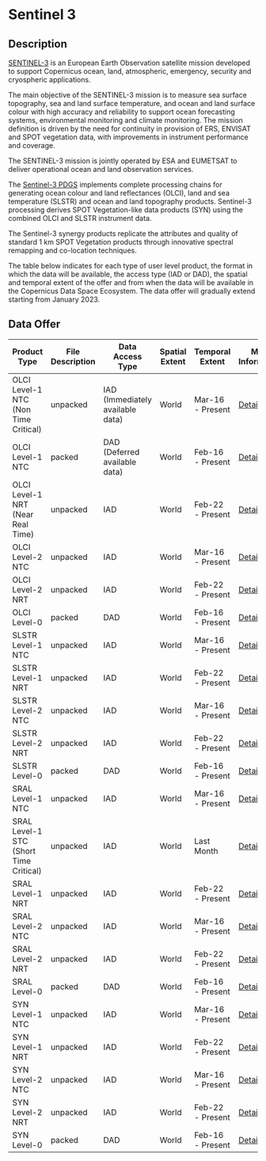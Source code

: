 # Sentinel 3


## Description
[SENTINEL-3](https://sentinels.copernicus.eu/web/sentinel/missions/sentinel-3) is an European Earth Observation satellite mission developed to support Copernicus ocean, land, atmospheric, emergency, security and cryospheric applications.

The main objective of the SENTINEL-3 mission is to measure sea surface topography, sea and land surface temperature, and ocean and land surface colour with high accuracy and reliability to support ocean forecasting systems, environmental monitoring and climate monitoring. The mission definition is driven by the need for continuity in provision of ERS, ENVISAT and SPOT vegetation data, with improvements in instrument performance and coverage.

The SENTINEL-3 mission is jointly operated by ESA and EUMETSAT to deliver operational ocean and land observation services.

The [Sentinel-3 PDGS](https://sentinels.copernicus.eu/web/sentinel/missions/sentinel-3/data-products) implements complete processing chains for generating ocean colour and land reflectances (OLCI), land and sea temperature (SLSTR) and ocean and land topography products. Sentinel-3 processing derives SPOT Vegetation-like data products (SYN) using the combined OLCI and SLSTR instrument data.

The Sentinel-3 synergy products replicate the attributes and quality of standard 1 km SPOT Vegetation products through innovative spectral remapping and co-location techniques.

The table below indicates for each type of user level product, the format in which the data will be available, the access type (IAD or DAD), the spatial and temporal extent of the offer and from when the data will be available in the Copernicus Data Space Ecosystem. 
The data offer will gradually extend starting from January 2023.


## Data Offer
|Product Type| File Description| Data Access Type | Spatial Extent | Temporal Extent | More Information | Available from |
|------------ | ---------------------- | ---------------------- | ------------ | ------------ | ------------| -----------|
|OLCI Level-1 NTC (Non Time Critical) | unpacked | IAD (Immediately available data) | World | Mar-16 - Present | [Details](https://sentinels.copernicus.eu/web/sentinel/missions/sentinel-3/data-products/olci)| Jan-23|
|OLCI Level-1 NTC | packed | DAD (Deferred available data) | World | Feb-16 - Present | [Details](https://sentinels.copernicus.eu/web/sentinel/missions/sentinel-3/data-products/olci)| Jul-23|
|OLCI Level-1 NRT (Near Real Time) | unpacked | IAD | World | Feb-22 - Present | [Details](https://sentinels.copernicus.eu/web/sentinel/missions/sentinel-3/data-products/olci)| Jan-23|
|OLCI Level-2 NTC | unpacked | IAD | World | Mar-16 - Present | [Details](https://sentinels.copernicus.eu/web/sentinel/missions/sentinel-3/data-products/olci)| Jan-23|
|OLCI Level-2 NRT | unpacked | IAD | World | Feb-22 - Present | [Details](https://sentinels.copernicus.eu/web/sentinel/missions/sentinel-3/data-products/olci)| Jan-23|
|OLCI Level-0 | packed | DAD | World | Feb-16 - Present | [Details](https://sentinels.copernicus.eu/web/sentinel/missions/sentinel-3/data-products/olci)| Jul-23|
|SLSTR Level-1 NTC | unpacked | IAD | World | Mar-16 - Present | [Details](https://sentinels.copernicus.eu/web/sentinel/missions/sentinel-3/data-products/slstr)| Jan-23|
|SLSTR Level-1 NRT  | unpacked | IAD | World | Feb-22 - Present | [Details](https://sentinels.copernicus.eu/web/sentinel/missions/sentinel-3/data-products/slstr)| Jan-23|
|SLSTR Level-2 NTC | unpacked | IAD | World | Mar-16 - Present | [Details](https://sentinels.copernicus.eu/web/sentinel/missions/sentinel-3/data-products/slstr)| Jan-23|
|SLSTR Level-2 NRT | unpacked | IAD | World | Feb-22 - Present | [Details](https://sentinels.copernicus.eu/web/sentinel/missions/sentinel-3/data-products/slstr)| Jan-23|
|SLSTR Level-0 | packed | DAD | World | Feb-16 - Present | [Details](https://sentinels.copernicus.eu/web/sentinel/missions/sentinel-3/data-products/slstr)| Jul-23|
|SRAL Level-1 NTC | unpacked | IAD | World | Mar-16 - Present | [Details](https://sentinels.copernicus.eu/web/sentinel/missions/sentinel-3/data-products/altimetry)| Jan-23|
|SRAL Level-1 STC (Short Time Critical) | unpacked | IAD | World | Last Month | [Details](https://sentinels.copernicus.eu/web/sentinel/missions/sentinel-3/data-products/altimetry)| Jan-23|
|SRAL Level-1 NRT | unpacked | IAD | World | Feb-22 - Present | [Details](https://sentinels.copernicus.eu/web/sentinel/missions/sentinel-3/data-products/altimetry)| Jan-23|
|SRAL Level-2 NTC | unpacked | IAD | World | Mar-16 - Present | [Details](https://sentinels.copernicus.eu/web/sentinel/missions/sentinel-3/data-products/altimetry)| Jan-23|
|SRAL Level-2 NRT | unpacked | IAD | World | Feb-22 - Present | [Details](https://sentinels.copernicus.eu/web/sentinel/missions/sentinel-3/data-products/altimetry)| Jan-23|
|SRAL Level-0 | packed | DAD | World | Feb-16 - Present | [Details](https://sentinels.copernicus.eu/web/sentinel/missions/sentinel-3/data-products/altimetry)| Jul-23|
|SYN Level-1 NTC | unpacked | IAD | World | Mar-16 - Present | [Details](https://sentinels.copernicus.eu/web/sentinel/missions/sentinel-3/data-products/synergy)| Jan-23|
|SYN Level-1 NRT | unpacked | IAD | World | Feb-22 - Present | [Details](https://sentinels.copernicus.eu/web/sentinel/missions/sentinel-3/data-products/synergy)| Jan-23|
|SYN Level-2 NTC | unpacked | IAD | World | Mar-16 - Present | [Details](https://sentinels.copernicus.eu/web/sentinel/missions/sentinel-3/data-products/synergy)| Jan-23|
|SYN Level-2 NRT | unpacked | IAD | World | Feb-22 - Present | [Details](https://sentinels.copernicus.eu/web/sentinel/missions/sentinel-3/data-products/synergy)| Jan-23|
|SYN Level-0 | packed | DAD | World | Feb-16 - Present | [Details](https://sentinels.copernicus.eu/web/sentinel/missions/sentinel-3/data-products/synergy)| Jul-23|